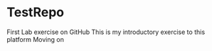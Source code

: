 # TestRepo
First Lab exercise on GitHub
This is my introductory exercise to this platform
Moving on
